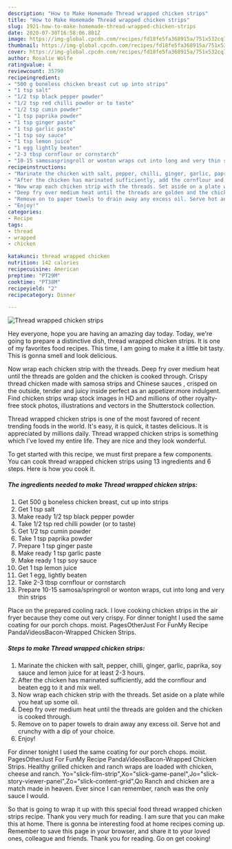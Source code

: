 ```yaml
---
description: "How to Make Homemade Thread wrapped chicken strips"
title: "How to Make Homemade Thread wrapped chicken strips"
slug: 1921-how-to-make-homemade-thread-wrapped-chicken-strips
date: 2020-07-30T16:58:06.801Z
image: https://img-global.cpcdn.com/recipes/fd18fe5fa368915a/751x532cq70/thread-wrapped-chicken-strips-recipe-main-photo.jpg
thumbnail: https://img-global.cpcdn.com/recipes/fd18fe5fa368915a/751x532cq70/thread-wrapped-chicken-strips-recipe-main-photo.jpg
cover: https://img-global.cpcdn.com/recipes/fd18fe5fa368915a/751x532cq70/thread-wrapped-chicken-strips-recipe-main-photo.jpg
author: Rosalie Wolfe
ratingvalue: 4
reviewcount: 35790
recipeingredient:
- "500 g boneless chicken breast cut up into strips"
- "1 tsp salt"
- "1/2 tsp black pepper powder"
- "1/2 tsp red chilli powder or to taste"
- "1/2 tsp cumin powder"
- "1 tsp paprika powder"
- "1 tsp ginger paste"
- "1 tsp garlic paste"
- "1 tsp soy sauce"
- "1 tsp lemon juice"
- "1 egg lightly beaten"
- "2-3 tbsp cornflour or cornstarch"
- "10-15 samosaspringroll or wonton wraps cut into long and very thin strips"
recipeinstructions:
- "Marinate the chicken with salt, pepper, chilli, ginger, garlic, paprika, soy sauce and lemon juice for at least 2-3 hours."
- "After the chicken has marinated sufficiently, add the cornflour and beaten egg to it and mix well."
- "Now wrap each chicken strip with the threads. Set aside on a plate while you heat up some oil."
- "Deep fry over medium heat until the threads are golden and the chicken is cooked through."
- "Remove on to paper towels to drain away any excess oil. Serve hot and crunchy with a dip of your choice."
- "Enjoy!"
categories:
- Recipe
tags:
- thread
- wrapped
- chicken

katakunci: thread wrapped chicken 
nutrition: 142 calories
recipecuisine: American
preptime: "PT29M"
cooktime: "PT38M"
recipeyield: "2"
recipecategory: Dinner

---
```



![Thread wrapped chicken strips](https://img-global.cpcdn.com/recipes/fd18fe5fa368915a/751x532cq70/thread-wrapped-chicken-strips-recipe-main-photo.jpg)

Hey everyone, hope you are having an amazing day today. Today, we're going to prepare a distinctive dish, thread wrapped chicken strips. It is one of my favorites food recipes. This time, I am going to make it a little bit tasty. This is gonna smell and look delicious.

Now wrap each chicken strip with the threads. Deep fry over medium heat until the threads are golden and the chicken is cooked through. Crispy thread chicken made with samosa strips and Chinese sauces , crisped on the outside, tender and juicy inside perfect as an appetizer.more indulgent. Find chicken strips wrap stock images in HD and millions of other royalty-free stock photos, illustrations and vectors in the Shutterstock collection.

Thread wrapped chicken strips is one of the most favored of recent trending foods in the world. It's easy, it is quick, it tastes delicious. It is appreciated by millions daily. Thread wrapped chicken strips is something which I've loved my entire life. They are nice and they look wonderful.


To get started with this recipe, we must first prepare a few components. You can cook thread wrapped chicken strips using 13 ingredients and 6 steps. Here is how you cook it.

<!--inarticleads1-->

##### The ingredients needed to make Thread wrapped chicken strips:

1. Get 500 g boneless chicken breast, cut up into strips
1. Get 1 tsp salt
1. Make ready 1/2 tsp black pepper powder
1. Take 1/2 tsp red chilli powder (or to taste)
1. Get 1/2 tsp cumin powder
1. Take 1 tsp paprika powder
1. Prepare 1 tsp ginger paste
1. Make ready 1 tsp garlic paste
1. Make ready 1 tsp soy sauce
1. Get 1 tsp lemon juice
1. Get 1 egg, lightly beaten
1. Take 2-3 tbsp cornflour or cornstarch
1. Prepare 10-15 samosa/springroll or wonton wraps, cut into long and very thin strips


Place on the prepared cooling rack. I love cooking chicken strips in the air fryer because they come out very crispy. For dinner tonight I used the same coating for our porch chops. moist. PagesOtherJust For FunMy Recipe PandaVideosBacon-Wrapped Chicken Strips. 

<!--inarticleads2-->

##### Steps to make Thread wrapped chicken strips:

1. Marinate the chicken with salt, pepper, chilli, ginger, garlic, paprika, soy sauce and lemon juice for at least 2-3 hours.
1. After the chicken has marinated sufficiently, add the cornflour and beaten egg to it and mix well.
1. Now wrap each chicken strip with the threads. Set aside on a plate while you heat up some oil.
1. Deep fry over medium heat until the threads are golden and the chicken is cooked through.
1. Remove on to paper towels to drain away any excess oil. Serve hot and crunchy with a dip of your choice.
1. Enjoy!


For dinner tonight I used the same coating for our porch chops. moist. PagesOtherJust For FunMy Recipe PandaVideosBacon-Wrapped Chicken Strips. Healthy grilled chicken and ranch wraps are loaded with chicken, cheese and ranch. Yo=&#34;slick-film-strip&#34;,Xo=&#34;slick-game-panel&#34;,Jo=&#34;slick-story-viewer-panel&#34;,Zo=&#34;slick-content-grid&#34;,Qo Ranch and chicken are a match made in heaven. Ever since I can remember, ranch was the only sauce I would. 

So that is going to wrap it up with this special food thread wrapped chicken strips recipe. Thank you very much for reading. I am sure that you can make this at home. There is gonna be interesting food at home recipes coming up. Remember to save this page in your browser, and share it to your loved ones, colleague and friends. Thank you for reading. Go on get cooking!
